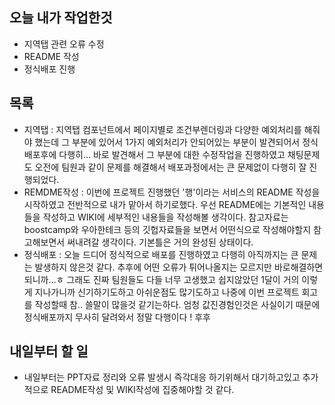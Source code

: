 ## 오늘 내가 작업한것
- 지역탭 관련 오류 수정
- README 작성
- 정식배포 진행

## 목록
- 지역탭 : 지역탭 컴포넌트에서 페이지별로 조건부렌더링과 다양한 예외처리를 해줘야 했는데 그 부분에 있어서 1가지 예외처리가 안되어있는 부분이 발견되어서 정식 배포후에 다행히... 바로 발견해서 그 부분에 대한 수정작업을 진행하였고 채팅문제도 오전에 팀원과 같이 문제를 해결해서 배포과정에서는 큰 문제없이 다행히 잘 진행되었다.
- REMDME작성 : 이번에 프로젝트 진행했던 '행'이라는 서비스의 README 작성을 시작하였고 전반적으로 내가 맡아서 하기로했다. 우선 README에는 기본적인 내용들을 작성하고 WIKI에 세부적인 내용들을 작성해볼 생각이다. 참고자료는 boostcamp와 우아한테크 등의 깃헙자료들을 보면서 어떤식으로 작성해야할지 참고해보면서 써내려갈 생각이다. 기본틀은 거의 완성된 상태이다.
- 정식배포 : 오늘 드디어 정식적으로 배포를 진행하였고 다행히 아직까지는 큰 문제는 발생하지 않은것 같다. 추후에 어떤 오류가 튀어나올지는 모르지만 바로해결하면 되니까...ㅎ 그래도 진짜 팀원들도 다들 너무 고생했고 쉽지않았던 1달이 거의 이렇게 지나가니까 신기하기도하고 아쉬운점도 많기도하고 나중에 이번 프로젝트 회고를 작성할때 참.. 쓸말이 많을것 같기는하다. 엄청 값진경험인것은 사실이기 때문에 정식배포까지 무사히 달려와서 정말 다행이다 ! 후후

## 내일부터 할 일
- 내일부터는 PPT자료 정리와 오류 발생시 즉각대응 하기위해서 대기하고있고 추가적으로 README작성 및 WIKI작성에 집중해야할 것 같다.

